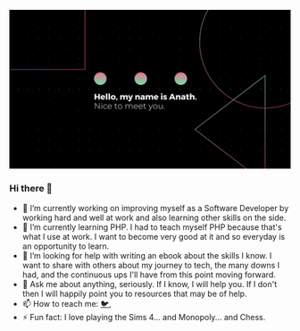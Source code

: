![GitHub Logo](banner.png)

### Hi there 👋

<!--
**anathkantonda/anathkantonda** is a ✨ _special_ ✨ repository because its `README.md` (this file) appears on your GitHub profile.

Here are some ideas to get you started:
-->
- 🔭 I’m currently working on improving myself as a Software Developer by working hard and well at work and also learning other skills on the side.
- 🌱 I’m currently learning PHP. I had to teach myself PHP because that's what I use at work. I want to become very good at it and so everyday is an opportunity to learn.
- 🤔 I’m looking for help with writing an ebook about the skills I know. I want to share with others about my journey to tech, the many downs I had, and the continuous ups I'll have from this point moving forward.
- 💬 Ask me about anything, seriously. If I know, I will help you. If I don't then I will happily point you to resources that may be of help.
- 📫 How to reach me: <a href="twitter.com/anathkantonda">🐦</a>, 
- ⚡ Fun fact: I love playing the Sims 4... and Monopoly... and Chess.

